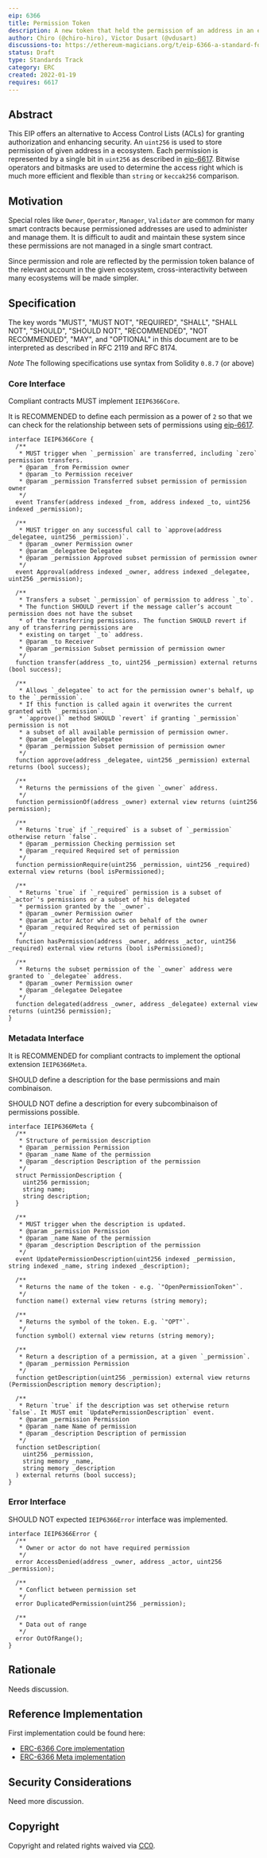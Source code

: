 ```yaml
---
eip: 6366
title: Permission Token
description: A new token that held the permission of an address in an ecosystem
author: Chiro (@chiro-hiro), Victor Dusart (@vdusart)
discussions-to: https://ethereum-magicians.org/t/eip-6366-a-standard-for-permission-token/9105
status: Draft
type: Standards Track
category: ERC
created: 2022-01-19
requires: 6617
---
```


## Abstract

This EIP offers an alternative to Access Control Lists (ACLs) for granting authorization and enhancing security. An `uint256` is used to store permission of given address in a ecosystem. Each permission is represented by a single bit in `uint256` as described in [eip-6617](./eip-6617.md). Bitwise operators and bitmasks are used to determine the access right which is much more efficient and flexible than `string` or `keccak256` comparison.

## Motivation

Special roles like `Owner`, `Operator`, `Manager`, `Validator` are common for many smart contracts because permissioned addresses are used to administer and manage them. It is difficult to audit and maintain these system since these permissions are not managed in a single smart contract.

Since permission and role are reflected by the permission token balance of the relevant account in the given ecosystem, cross-interactivity between many ecosystems will be made simpler.

## Specification

The key words "MUST", "MUST NOT", "REQUIRED", "SHALL", "SHALL NOT", "SHOULD", "SHOULD NOT", "RECOMMENDED", "NOT RECOMMENDED", "MAY", and "OPTIONAL" in this document are to be interpreted as described in RFC 2119 and RFC 8174.

_Note_ The following specifications use syntax from Solidity `0.8.7` (or above)

### Core Interface

Compliant contracts MUST implement `IEIP6366Core`.

It is RECOMMENDED to define each permission as a power of `2` so that we can check for the relationship between sets of permissions using [eip-6617](./eip-6617.md).

```solidity
interface IEIP6366Core {
  /**
   * MUST trigger when `_permission` are transferred, including `zero` permission transfers.
   * @param _from Permission owner
   * @param _to Permission receiver
   * @param _permission Transferred subset permission of permission owner
   */
  event Transfer(address indexed _from, address indexed _to, uint256 indexed _permission);

  /**
   * MUST trigger on any successful call to `approve(address _delegatee, uint256 _permission)`.
   * @param _owner Permission owner
   * @param _delegatee Delegatee
   * @param _permission Approved subset permission of permission owner
   */
  event Approval(address indexed _owner, address indexed _delegatee, uint256 _permission);

  /**
   * Transfers a subset `_permission` of permission to address `_to`.
   * The function SHOULD revert if the message caller’s account permission does not have the subset
   * of the transferring permissions. The function SHOULD revert if any of transferring permissions are
   * existing on target `_to` address.
   * @param _to Receiver
   * @param _permission Subset permission of permission owner
   */
  function transfer(address _to, uint256 _permission) external returns (bool success);

  /**
   * Allows `_delegatee` to act for the permission owner's behalf, up to the `_permission`.
   * If this function is called again it overwrites the current granted with `_permission`.
   * `approve()` method SHOULD `revert` if granting `_permission` permission is not
   * a subset of all available permission of permission owner.
   * @param _delegatee Delegatee
   * @param _permission Subset permission of permission owner
   */
  function approve(address _delegatee, uint256 _permission) external returns (bool success);

  /**
   * Returns the permissions of the given `_owner` address.
   */
  function permissionOf(address _owner) external view returns (uint256 permission);

  /**
   * Returns `true` if `_required` is a subset of `_permission` otherwise return `false`.
   * @param _permission Checking permission set
   * @param _required Required set of permission
   */
  function permissionRequire(uint256 _permission, uint256 _required) external view returns (bool isPermissioned);

  /**
   * Returns `true` if `_required` permission is a subset of `_actor`'s permissions or a subset of his delegated
   * permission granted by the `_owner`.
   * @param _owner Permission owner
   * @param _actor Actor who acts on behalf of the owner
   * @param _required Required set of permission
   */
  function hasPermission(address _owner, address _actor, uint256 _required) external view returns (bool isPermissioned);

  /**
   * Returns the subset permission of the `_owner` address were granted to `_delegatee` address.
   * @param _owner Permission owner
   * @param _delegatee Delegatee
   */
  function delegated(address _owner, address _delegatee) external view returns (uint256 permission);
}
```

### Metadata Interface

It is RECOMMENDED for compliant contracts to implement the optional extension `IEIP6366Meta`.

SHOULD define a description for the base permissions and main combinaison.

SHOULD NOT define a description for every subcombinaison of permissions possible.

```solidity
interface IEIP6366Meta {
  /**
   * Structure of permission description
   * @param _permission Permission
   * @param _name Name of the permission
   * @param _description Description of the permission
   */
  struct PermissionDescription {
    uint256 permission;
    string name;
    string description;
  }

  /**
   * MUST trigger when the description is updated.
   * @param _permission Permission
   * @param _name Name of the permission
   * @param _description Description of the permission
   */
  event UpdatePermissionDescription(uint256 indexed _permission, string indexed _name, string indexed _description);

  /**
   * Returns the name of the token - e.g. `"OpenPermissionToken"`.
   */
  function name() external view returns (string memory);

  /**
   * Returns the symbol of the token. E.g. `"OPT"`.
   */
  function symbol() external view returns (string memory);

  /**
   * Return a description of a permission, at a given `_permission`.
   * @param _permission Permission
   */
  function getDescription(uint256 _permission) external view returns (PermissionDescription memory description);

  /**
   * Return `true` if the description was set otherwise return `false`. It MUST emit `UpdatePermissionDescription` event.
   * @param _permission Permission
   * @param _name Name of permission
   * @param _description Description of permission
   */
  function setDescription(
    uint256 _permission,
    string memory _name,
    string memory _description
  ) external returns (bool success);
}
```

### Error Interface

SHOULD NOT expected `IEIP6366Error` interface was implemented.

```solidity
interface IEIP6366Error {
  /**
   * Owner or actor do not have required permission
   */
  error AccessDenied(address _owner, address _actor, uint256 _permission);

  /**
   * Conflict between permission set
   */
  error DuplicatedPermission(uint256 _permission);

  /**
   * Data out of range
   */
  error OutOfRange();
}
```

## Rationale

Needs discussion.

## Reference Implementation

First implementation could be found here:

- [ERC-6366 Core implementation](../assets/eip-6366/contracts/EIP6366Core.sol)
- [ERC-6366 Meta implementation](../assets/eip-6366/contracts/EIP6366Meta.sol)

## Security Considerations

Need more discussion.

## Copyright

Copyright and related rights waived via [CC0](../LICENSE.md).
